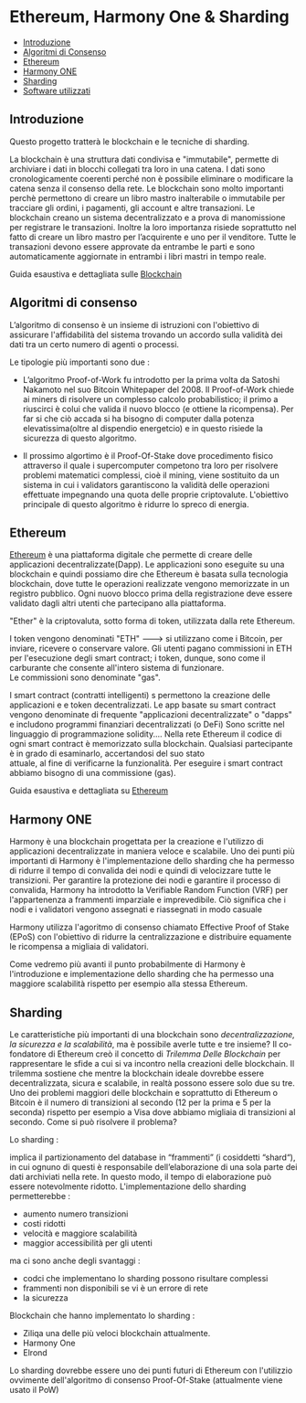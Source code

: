 # Ethereum, Harmony One & Sharding


* [Introduzione](#intro)
* [Algoritmi di Consenso](#algoritmi)
* [Ethereum](#ethereum)
* [Harmony ONE](#harmony)
* [Sharding](#sharding)
* [Software utilizzati](#software)

<a name="intro"></a>
##  Introduzione

Questo progetto tratterà le blockchain e le tecniche di sharding.

La blockchain è una struttura dati condivisa e "immutabile", permette di archiviare i dati in blocchi collegati tra loro in una catena. 
I dati sono cronologicamente coerenti perché non è possibile eliminare o modificare la catena senza il consenso della rete. 
Le blockchain sono molto importanti perchè permettono di creare un libro mastro inalterabile o immutabile per tracciare gli ordini, i pagamenti, gli account e altre transazioni.
Le blockchain creano un sistema decentralizzato e a prova di manomissione per registrare le transazioni.
Inoltre la loro importanza risiede soprattutto nel fatto di creare un libro mastro per l’acquirente e uno per il venditore. Tutte le transazioni devono essere approvate da entrambe le parti e sono automaticamente aggiornate in entrambi i libri mastri in tempo reale.

Guida esaustiva e dettagliata sulle [Blockchain](https://aws.amazon.com/it/what-is/blockchain/)

<a name="algoritmi"></a>
##  Algoritmi di consenso

L’algoritmo di consenso è un insieme di istruzioni con l'obiettivo di assicurare l'affidabilità del sistema trovando un accordo sulla validità dei dati tra un certo    numero di agenti o processi. 

Le tipologie più importanti sono due : 

- L’algoritmo Proof-of-Work fu introdotto per la prima volta da Satoshi Nakamoto nel suo Bitcoin Whitepaper del 2008. 
  Il Proof-of-Work chiede ai miners di risolvere un complesso calcolo probabilistico; il primo a riuscirci è colui che valida il nuovo blocco (e ottiene la               ricompensa). Per far si che ciò accada si ha bisogno di computer dalla potenza elevatissima(oltre al dispendio energetcio) e in questo risiede la sicurezza di questo   algoritmo.
  
- Il prossimo algortimo è il Proof-Of-Stake dove procedimento fisico attraverso il quale i supercomputer competono tra loro per risolvere problemi matematici             complessi, cioè il mining, viene sostituito da un sistema in cui i validators garantiscono la validità delle operazioni effettuate impegnando una quota delle           proprie criptovalute. L'obiettivo principale di questo algoritmo è ridurre lo spreco di energia.
  
  
  
<a name="ethereum"></a>
##  Ethereum

[Ethereum](https://ethereum.org/it/) è una piattaforma digitale che permette di creare delle applicazioni decentralizzate(Dapp).
Le applicazioni sono eseguite su una blockchain e quindi possiamo dire che Ethereum è basata sulla tecnologia blockchain, dove tutte le operazioni realizzate vengono memorizzate in un registro pubblico. Ogni nuovo blocco prima della registrazione deve essere validato dagli altri utenti che partecipano alla piattaforma.

"Ether" è la criptovaluta, sotto forma di token, utilizzata dalla rete Ethereum.

 I token vengono denominati "ETH" ---> si utilizzano come i Bitcoin, per inviare, ricevere o conservare valore.
 Gli utenti pagano commissioni in ETH per l'esecuzione degli smart contract; i token, dunque, sono come il carburante che consente all'intero sistema di funzionare.   
 Le commissioni sono denominate "gas".
 
 I smart contract (contratti intelligenti) s permettono la creazione delle applicazioni e e token decentralizzati.
 Le app basate su smart contract vengono denominate di frequente "applicazioni decentralizzate" o "dapps" e includono programmi finanziari decentralizzati (o DeFi)
 Sono scritte nel linguaggio di programmazione solidity....
 Nella rete Ethereum il codice di ogni smart contract è memorizzato sulla blockchain. Qualsiasi partecipante è in grado di esaminarlo, accertandosi del suo stato   
 attuale, al fine di verificarne la funzionalità. Per eseguire i smart contract abbiamo bisogno di una commissione (gas).
 
 
 
 Guida esaustiva e dettagliata su [Ethereum](https://ethereum.org/it/what-is-ethereum/)
 

<a name="harmony"></a>
##  Harmony ONE

Harmony è una blockchain progettata per la creazione e l'utilizzo di applicazioni decentralizzate in maniera veloce e scalabile.
Uno dei punti più importanti di Harmony è l'implementazione dello sharding che ha permesso di ridurre il tempo di convalida dei nodi e quindi di velocizzare tutte le transizioni.
Per garantire la protezione dei nodi e garantire il processo di convalida, Harmony ha introdotto la Verifiable Random Function (VRF) per l'appartenenza a frammenti imparziale e imprevedibile. Ciò significa che i nodi e i validatori vengono assegnati e riassegnati in modo casuale

Harmony utilizza l'agoritmo di consenso chiamato Effective Proof of Stake (EPoS) con l'obiettivo di ridurre la centralizzazione e distribuire equamente le ricompensa a migliaia di validatori.

Come vedremo più avanti il punto probabilmente di Harmony è l'introduzione e implementazione dello sharding che ha permesso una maggiore scalabilità rispetto per esempio alla stessa Ethereum.



<a name="sharding"></a>
##  Sharding

Le caratteristiche più importanti di una blockchain sono *decentralizzazione, la sicurezza e la scalabilità*, ma è possibile averle tutte e tre insieme?
Il co-fondatore di Ethereum creò il concetto di *Trilemma Delle Blockchain* per rappresentare le sfide a cui si va incontro nella creazioni delle blockchain.
Il trilemma sostiene che mentre la blockchain ideale dovrebbe essere decentralizzata, sicura e scalabile, in realtà possono essere solo due su tre.
Uno dei problemi maggiori delle blockchain e soprattutto di Ethereum o Bitcoin è il numero di transizioni al secondo (12 per la prima e 5 per la seconda) rispetto per esempio a Visa dove abbiamo migliaia di transizioni al secondo. 
Come si può risolvere il problema?

Lo sharding :

implica il partizionamento del database in “frammenti” (i cosiddetti “shard“), in cui ognuno di questi è responsabile dell’elaborazione di una sola parte dei dati      archiviati nella rete. In questo modo, il tempo di elaborazione può essere notevolmente ridotto.
L'implementazione dello sharding permetterebbe : 
 - aumento numero transizioni
 - costi ridotti
 - velocità e maggiore scalabilità
 - maggior accessibilità per gli utenti

ma ci sono anche degli svantaggi : 
 - codci che implementano lo sharding possono risultare complessi
 - frammenti non disponibili se vi è un errore di rete
 - la sicurezza

Blockchain che hanno implementato lo sharding : 

 - Ziliqa una delle più veloci blockchain attualmente.
 - Harmony One
 - Elrond

Lo sharding dovrebbe essere uno dei punti futuri di Ethereum con l'utilizzio ovvimente dell'algoritmo di consenso Proof-Of-Stake (attualmente viene usato il PoW)

